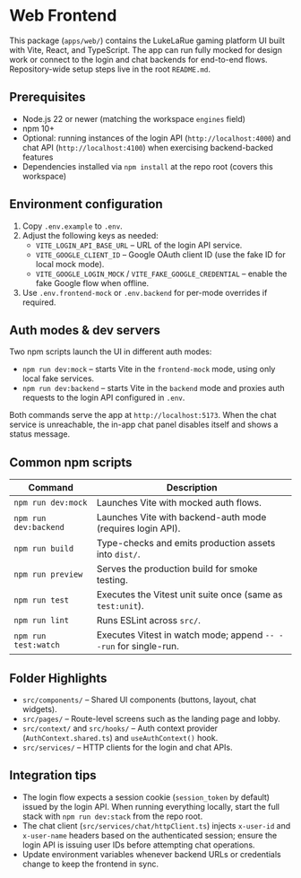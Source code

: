 # Web Frontend

This package (`apps/web/`) contains the LukeLaRue gaming platform UI built with Vite, React, and TypeScript. The app can run fully mocked for design work or connect to the login and chat backends for end-to-end flows. Repository-wide setup steps live in the root `README.md`.

## Prerequisites

- Node.js 22 or newer (matching the workspace `engines` field)
- npm 10+
- Optional: running instances of the login API (`http://localhost:4000`) and chat API (`http://localhost:4100`) when exercising backend-backed features
- Dependencies installed via `npm install` at the repo root (covers this workspace)

## Environment configuration

1. Copy `.env.example` to `.env`.
2. Adjust the following keys as needed:
   - `VITE_LOGIN_API_BASE_URL` – URL of the login API service.
   - `VITE_GOOGLE_CLIENT_ID` – Google OAuth client ID (use the fake ID for local mock mode).
   - `VITE_GOOGLE_LOGIN_MOCK` / `VITE_FAKE_GOOGLE_CREDENTIAL` – enable the fake Google flow when offline.
3. Use `.env.frontend-mock` or `.env.backend` for per-mode overrides if required.

## Auth modes & dev servers

Two npm scripts launch the UI in different auth modes:

- `npm run dev:mock` – starts Vite in the `frontend-mock` mode, using only local fake services.
- `npm run dev:backend` – starts Vite in the `backend` mode and proxies auth requests to the login API configured in `.env`.

Both commands serve the app at `http://localhost:5173`. When the chat service is unreachable, the in-app chat panel disables itself and shows a status message.

## Common npm scripts

| Command | Description |
| --- | --- |
| `npm run dev:mock` | Launches Vite with mocked auth flows. |
| `npm run dev:backend` | Launches Vite with backend-auth mode (requires login API). |
| `npm run build` | Type-checks and emits production assets into `dist/`. |
| `npm run preview` | Serves the production build for smoke testing. |
| `npm run test` | Executes the Vitest unit suite once (same as `test:unit`). |
| `npm run lint` | Runs ESLint across `src/`. |
| `npm run test:watch` | Executes Vitest in watch mode; append `-- --run` for single-run. |

## Folder Highlights

- `src/components/` – Shared UI components (buttons, layout, chat widgets).
- `src/pages/` – Route-level screens such as the landing page and lobby.
- `src/context/` and `src/hooks/` – Auth context provider (`AuthContext.shared.ts`) and `useAuthContext()` hook.
- `src/services/` – HTTP clients for the login and chat APIs.

## Integration tips

- The login flow expects a session cookie (`session_token` by default) issued by the login API. When running everything locally, start the full stack with `npm run dev:stack` from the repo root.
- The chat client (`src/services/chat/httpClient.ts`) injects `x-user-id` and `x-user-name` headers based on the authenticated session; ensure the login API is issuing user IDs before attempting chat operations.
- Update environment variables whenever backend URLs or credentials change to keep the frontend in sync.
